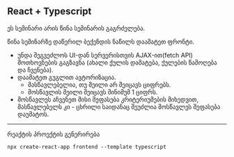 ## React + Typescript

ეს სემინარი არის წინა სემინარის გაგრძელება.

წინა სემინარზე დაწერილ ბექენდის ნაწილს დაამატეთ ფრონტი.

* უნდა შეგვეძლოს UI-დან სერვერისთვის AJAX-ით(fetch API) მოთხოვნების გაგზავნა (ახალი ქულის დამატება, ქულების წამოღება და ჩვენება). 
* დაამატეთ გუგლით ავტორიზაცია.
  * მასწავლებელია, თუ მეილი არ შეიცავს ციფრებს.
  * მოსწავლის მეილი შეიცავს მინიმუმ 1 ციფრს.
* მოსწავლეს აჩვენეთ მისი შეფასება კრიტერიუმების მიხედვით, მასწავლებელს კი - ცხრილი საიდანაც შეუძლია მოსწავლეს შეფასება დაუმატოს.


-------------------

რეაქტის პროექტის გენერირება
```shell
npx create-react-app frontend --template typescript
```